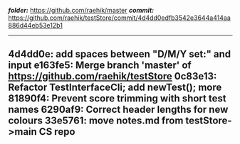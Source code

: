 ***folder:*** https://github.com/raehik/master
***commit:*** https://github.com/raehik/testStore/commit/4d4dd0edfb3542e3644a414aa886d44eb53e12b1


----------------------
4d4dd0e: add spaces between "D/M/Y set:" and input
e163fe5: Merge branch 'master' of https://github.com/raehik/testStore
0c83e13: Refactor TestInterfaceCli; add newTest(); more
81890f4: Prevent score trimming with short test names
6290af9: Correct header lengths for new colours
33e5761: move notes.md from testStore->main CS repo
----------------------
